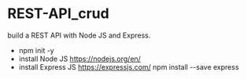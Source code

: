 # REST-API_crud
build a REST API with Node JS and Express.

- npm init -y
- install Node JS
    https://nodejs.org/en/
- install Express JS
    https://expressjs.com/
    npm install --save express
